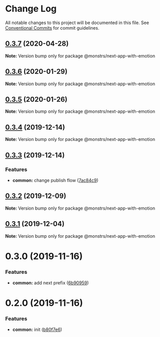 # Change Log

All notable changes to this project will be documented in this file.
See [Conventional Commits](https://conventionalcommits.org) for commit guidelines.

## [0.3.7](https://github.com/monstrs-lab/nextjs-modules/compare/@monstrs/next-app-with-emotion@0.3.6...@monstrs/next-app-with-emotion@0.3.7) (2020-04-28)

**Note:** Version bump only for package @monstrs/next-app-with-emotion

## [0.3.6](https://github.com/monstrs-lab/nextjs-modules/compare/@monstrs/next-app-with-emotion@0.3.5...@monstrs/next-app-with-emotion@0.3.6) (2020-01-29)

**Note:** Version bump only for package @monstrs/next-app-with-emotion

## [0.3.5](https://github.com/monstrs-lab/nextjs-modules/compare/@monstrs/next-app-with-emotion@0.3.4...@monstrs/next-app-with-emotion@0.3.5) (2020-01-26)

**Note:** Version bump only for package @monstrs/next-app-with-emotion

## [0.3.4](https://github.com/monstrs-lab/nextjs-modules/compare/@monstrs/next-app-with-emotion@0.3.3...@monstrs/next-app-with-emotion@0.3.4) (2019-12-14)

**Note:** Version bump only for package @monstrs/next-app-with-emotion

## [0.3.3](https://github.com/monstrs-lab/nextjs-modules/compare/@monstrs/next-app-with-emotion@0.3.2...@monstrs/next-app-with-emotion@0.3.3) (2019-12-14)

### Features

- **common:** change publish flow ([7ac84c9](https://github.com/monstrs-lab/nextjs-modules/commit/7ac84c94b89cd2ab5cf62c398c45d447567dd682))

## [0.3.2](https://github.com/monstrs-lab/nextjs-modules/compare/@monstrs/next-app-with-emotion@0.3.1...@monstrs/next-app-with-emotion@0.3.2) (2019-12-09)

**Note:** Version bump only for package @monstrs/next-app-with-emotion

## [0.3.1](https://github.com/monstrs-lab/nextjs-modules/compare/@monstrs/next-app-with-emotion@0.3.0...@monstrs/next-app-with-emotion@0.3.1) (2019-12-04)

**Note:** Version bump only for package @monstrs/next-app-with-emotion

# 0.3.0 (2019-11-16)

### Features

- **common:** add next prefix ([6b90959](https://github.com/monstrs-lab/nextjs-modules/commit/6b90959f86b8f0fb7bf1e64bd1ccf00b6d664188))

# 0.2.0 (2019-11-16)

### Features

- **common:** init ([b80f7e6](https://github.com/monstrs-lab/nextjs-modules/commit/b80f7e6c4c3e1853c835070ea30980096986a616))
